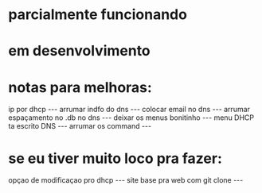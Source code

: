 
# parcialmente funcionando
# em desenvolvimento

# notas para melhoras:

ip por dhcp ---
arrumar indfo do dns ---
colocar email no dns ---
arrumar espaçamento no .db no dns ---
deixar os menus bonitinho ---
menu DHCP ta escrito DNS ---
arrumar os command ---

# se eu tiver muito loco pra fazer:
opçao de modificaçao pro dhcp ---
site base pra web com git clone ---
